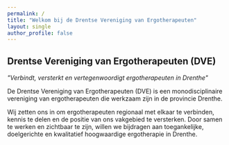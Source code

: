 ```yaml
---
permalink: /
title: "Welkom bij de Drentse Vereniging van Ergotherapeuten"
layout: single
author_profile: false
---
```


## Drentse Vereniging van Ergotherapeuten (DVE)
*"Verbindt, versterkt en vertegenwoordigt ergotherapeuten in Drenthe"*

De Drentse Vereniging van Ergotherapeuten (DVE) is een monodisciplinaire vereniging van ergotherapeuten die werkzaam zijn in de provincie Drenthe.

Wij zetten ons in om ergotherapeuten regionaal met elkaar te verbinden, kennis te delen en de positie van ons vakgebied te versterken. Door samen te werken en zichtbaar te zijn, willen we bijdragen aan toegankelijke, doelgerichte en kwalitatief hoogwaardige ergotherapie in Drenthe.